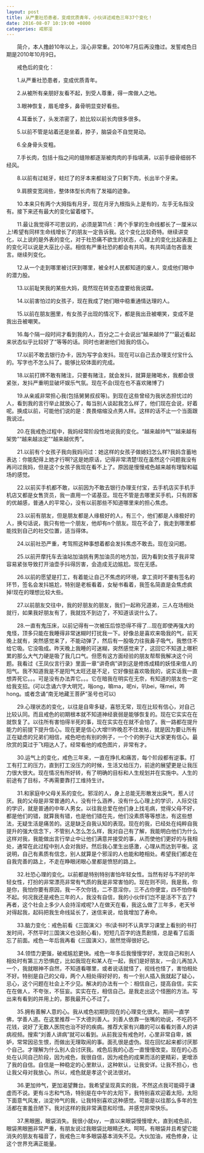 ```yaml
---
layout: post
title: 从严重社恐患者，变成优质青年，小伙详述戒色三年37个变化！
date: 2016-08-07 10:19:00 +0800
categories: 戒邪淫
---
```


　　简介，本人撸龄10年以上，淫心非常重。2010年7月后再没撸过。发誓戒色日期是2010年10月9日。
　　戒色后的变化：
　　1.从严重社恐患者，变成优质青年。
　　2.从被所有亲朋好友看不起，到受人尊重，得一席做人之地。
　　3.眼神恢复，眉毛增多，鼻骨明显变好看些。
　　4.耳垂长了，头发浓密了，脸比较以前长肉很多很多。
　　5.以前不管是站着还是坐着，脖子，脑袋会不自觉晃动。
　　6.全身骨头变粗。
　　7.手长肉，包括十指之间的缝隙都逐渐被肉肉的手指填满，以前手细骨细弱不经风。
　　8.以前有过蛀牙，蛀烂了的牙本来都蛀没了只剩下肉，长出半个牙来。
　　9.肩膀变宽阔些，整体体型长肉有了发福的迹象。
　　10.本来只有两个大拇指有月牙，现在月牙九根指头上是有的，左手无名指没有。接下来还有最大的变化留着楼下。
　　11.最让我觉得不可思议的，必须是第11点：两个手掌的生命线都长了一厘米以上!希望有同样生命线增长了的朋友一定告诉我。这个变化比较奇特。继续讲变化，以上说的是外表的变化，对于社恐痛不欲生的状态，心理上的变化比起表面上的变化可以说是大巫比小巫。相信有严重社恐的都会有共鸣，有共鸣请勿吝啬发言。继续列变化。
　　12.从一个走到哪里被讨厌到哪里，被全村人民都知道的废人，变成他们眼中的潜力股。
　　13.以前耻笑我的某些大妈，竟然现在转变态度要给我说媒。
　　14.以前害怕过的女孩子，现在我成了她们眼中稳重通情达理的人。
　　15.以前在朋友圈里，有女孩子出现的情况下，都是我出丑被嘲笑，变成不是我出丑被嘲笑。
　　16.每个隔一段时间才看到我的人，百分之二十会说出“越来越帅了”“最近看起来状态似乎比较好了”等等的话。同时也谢谢他们给我的信心。
　　17.以前不敢去银行办卡，因为写字会发抖。现在可以自己去办理支付宝什么的。写字也不怎么抖了。能够比较体面的完成。
　　18.以前打牌不敢有赌注，只要有赌注，就会发抖，就算是赌喝水，我都会很紧张，发抖严重明显破坏娱乐气氛。现在不会(现在也不喜欢赌博了)
　　19.从亲戚非常担心我(包括舅舅叔叔等)。到现在这些曾经为我状态担忧过的人，看到我的言行举止就放心了，每当别人谈起我怎么样了，他们现在会说，好着呢。换成以前，可能他们说的是：畏畏缩缩没点男人样。这样的话不止一个当面跟我说过。
　　20.在我戒色过程中，我妈经常阶段性地说我的变化。“越来越帅气”“越来越有架势”“越来越淡定”“越来越优秀”。
　　21.以前有个女孩子我向我妈问过：她这样的女孩子做媳妇怎么样?我妈含蓄地表达：你能配得上她才行啊?这是她原话，记得非常清楚!现在虽然这个问题我没有再问过我妈，但是这个女孩子我现在看不上了。原因是慢慢戒色越来越有理智和磁场的感觉。
　　22.以前买手机都不敢，以前因为不敢去银行办理支付宝，去手机店买手机手机店又都是女售货员，我一直用一个诺基亚。现在不管是去哪里买手机，只有顾客的优越感，普通人的平常心，没有以前那些不知道哪里来的担心焦虑。
　　23.以前有朋友，但是朋友都是人缘极好的人，有三个，他们都是人缘极好的人，换句话说，我只有他一个朋友，他却有n个朋友。现在不会了，我走到哪里都能找到自己的社交位置，适当得体。
　　24.以前社恐严重，考驾照这种事想着都会发抖焦虑不敢去。现在没问题。
　　25.以前开摩托车去油站加油挑有男加油员的地方加，因为看到女孩子我非常容易紧张导致打开油壶手抖得厉害，会造成无边尴尬。现在无感。
　　26.以前的愿望是打工，有着能让自己不焦虑的环境，拿工资时不要有签名的环节，签名会发抖尴尬，特别是老板看着，女秘书看着，我签名简直是会焦虑疯掉!现在的理想比较大些。
　　27.以前朋友交往中，我的好朋友的朋友，我们一起称兄道弟，三人在场相处就行，如果我好朋友有了，我就找不到边了，不知道该说什么了。
　　28.一直有鬼压床，以前记得有一次被压后惊恐得不得了...现在即使再强大的鬼怪，顶多只能在我睡得非常迷糊时打扰我一下。好像总是喜欢来吸我的气，前天晚上就有，突然感觉来了，不能动弹了，然后有一股吸力往我鼻子吸气，我憋住不给它吸。它没吸成。昨天晚上我睡的可迷糊，突然感觉来了，这回它不知道上哪积累的那么大气力硬是吸了我几口气。但愿有这方面经验的朋友帮帮我解决这个问题。我看过《王凤仪言行录》里面一章“讲奇病”讲到这是修炼成精的妖怪来借人的阳气。我不知道我是不是阳气太旺还是不足，它好像挺喜欢吸我的，说实话我一直想弄死它。。。可是没有办法弄它。。。它在暗我在明实在无奈，有知道的朋友也一定给我支招。(可以念诵六字大明咒，嗡ong，嘛ma，呢ni，叭bei，咪mei，吽hong。或者念诵“南无地藏王菩萨”圣号也可以)
　　29.心理状态的变化，以往是自卑多疑，喜怒无常，现在比较有信心，对自己比较认同。而且戒色的初期根本就不知道神经衰弱是能够恢复的。现在它实实在在就恢复了。以往所有害怕得半死的事，现在实实在在就不会怕了。我一路都在提升能力的前提下提升信心。现在更是信心大增!!!昨晚忍不住发帖，就是因为要让所有正在疑虑的兄弟们相信，戒色吧也有别的例子，一个个的例子让大家更有信心。最欣赏的莫过于飞翔达人了。经常看他的戒色图片，非常有才。
　　30.运气上的变化，戒色三年来，一直在挣扎和痛苦，每个阶段都有逆事。打工有打工的压力，直到打工没压力的时候，生活又给压力，前途的展望更是让我压力很大很大。现在情况有所好转，有了明确的目标和人生规划并在实施中。人生的前途有了目标，不再需要靠打工维持生计。
　　31.和家庭中父母关系的变化。邪淫的人，身上总能无形散发出戾气，惹人讨厌。我的父母是非常普通的人，没有什么涵养，没有什么心理上的学识，人际交往的学识，就是普通的中年人男女。以往我总爱在他们身上找毛病，觉得父母不好，都是他们的错，就算我有错，也是他们错在先，他们没素质等等想法，有这些想法，无疑生活是痛苦的。这是缺乏自我认知的表现。现在的我，已经处在纯粹自我提升的强大信念下，不管别人怎么怎么样，我对自己有了解，我能明白他们为什么这样对我，我能做出言行举止中让他们满意并接受的事，从而使他们更好的与我相处，通常在此过程中别人会对我好。然后我心里生出感激，心理从而达到平衡。这说明，自己有素质有信念，别人就算是个邪淫的人也能和睦相处。希望我们都走在自我完善的路上，不走在睁眼闭眼心里都是愤怒的路上。
　　32.社恐心理的变化。以前都是特别特别害怕年轻女性。当然有好与不好的年轻女性，打扮的非常漂亮非常有气质的我是非常害怕的。现在则不同，我是我，你是你，我怕你要有原因，我一不欠你钱，二不意淫你，三不占你便宜，四不怕你看不起。何况我还是戒色三年的人，我没有自信，我的小伙伴们岂不是活不下去了?再者，这个社会上多少人会持淫戒呢?人在做天在看，我这么做了三年多，老天爷对得起我，起码把我生命线延长了，迷信来说，给我增加了寿命。
　　33.脑力变化：戒色前看《三国演义》书(读书时不认真学习课堂上看别的书打发时间，不然平时三国演义也没耐心看)，短短几百字的连贯剧情，总是看了后面忘了前面。戒色一年后我再看《三国演义》，居然觉得很好记。
　　34.领悟力更强，破戒尴尬更快。戒色一年多后我慢慢学好，发现自己和别人相处时有第三方恐惧症，比如我现在和某人在一起，我们是好朋友，一会儿再加入一个，我就眼神不自然，不知道看哪里，或者说话就怪了，视线也怪了，害怕相处不好。特别是自己的父母，两个人相处得好好的，有一个别人插入我就起了疑心，忌心，这个问题在社会上不少见。解决的办法有一个：相信自己，提高自信，实实在在做人，不夸张，不狂妄。实实在在，相信自己。是我走出这个怪圈的方法。写出来有看到的并用上的，那我最开心不过了。
　　35.拥有善解人意的心。我从戒色初期到现在的心理变化很大。期间一直学佛，学善人道。在这里推荐一下大德刘善人。刘善人依靠一张嘴的劝说，不吃药不花钱，说好了无数人医院也治不好的疾病。推荐大家有兴趣的可以看看刘善人的讲病视频。搜索“刘善人讲病”就可以看到。从前我没有戒色时，心里非常自卑，嫉妒，常常因忌生恨，而做出无理取闹的事。面孔很是虚伪。现在回忆起来都讨厌那个自己。才理解为什么别人会讨厌我。戒色后我的心态一直慢慢改变。现在的心态处在认同自己阶段，因为戒色，我很自信，因为戒色的成果而活的更精彩，更增添了我的自信。自信是一种稳定的心里默认，这种默认，让我安详。让我不担心，也让我父母对我放心。所以，戒色就是孝这个说法很对。
　　36.更加帅气，更加渴望舞台。我希望呈现真实的我，不然这点我可能碍于谦虚而不说。更有斗志和气场，特别是在中午的太阳下，我特别喜欢迎着太阳，太阳下面意气风发，淡定帅气的我，让我特别喜欢这种感觉。可能是以往那么多年的生活都在害羞丑陋下。我对这样的我非常满意和珍惜。并感觉非常快乐。
　　37.黑眼圈，眼袋消失。我很小就sy，一直以来眼袋慢慢增大，直到戒色前，眼袋黑眼圈非常严重，有朋友说过我眼袋比眼睛还大。呵呵。有眼袋并且希望它能消失的朋友有福音了，我戒色三年多眼袋基本消失不见。大伙加油，戒色修身，让这个世界充满正能量。